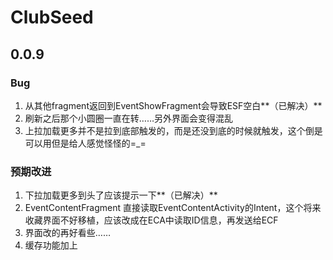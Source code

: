 # ClubSeed

## 0.0.9 ##

### Bug ###
1. 从其他fragment返回到EventShowFragment会导致ESF空白**（已解决）**
2. 刷新之后那个小圆圈一直在转……另外界面会变得混乱
3. 上拉加载更多并不是拉到底部触发的，而是还没到底的时候就触发，这个倒是可以用但是给人感觉怪怪的=_=

### 预期改进 ###
1. 下拉加载更多到头了应该提示一下**（已解决）**
2. EventContentFragment 直接读取EventContentActivity的Intent，这个将来收藏界面不好移植，应该改成在ECA中读取ID信息，再发送给ECF
3. 界面改的再好看些……
4. 缓存功能加上
